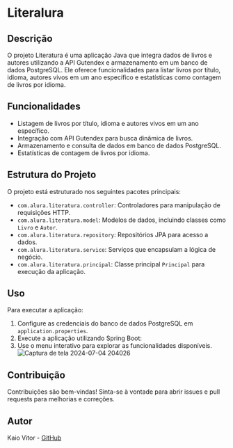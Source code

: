 # Literalura

## Descrição
O projeto Literatura é uma aplicação Java que integra dados de livros e autores utilizando a API Gutendex e armazenamento em um banco de dados PostgreSQL. Ele oferece funcionalidades para listar livros por título, idioma, autores vivos em um ano específico e estatísticas como contagem de livros por idioma.

## Funcionalidades

- Listagem de livros por título, idioma e autores vivos em um ano específico.
- Integração com API Gutendex para busca dinâmica de livros.
- Armazenamento e consulta de dados em banco de dados PostgreSQL.
- Estatísticas de contagem de livros por idioma.

## Estrutura do Projeto

O projeto está estruturado nos seguintes pacotes principais:

- `com.alura.literatura.controller`: Controladores para manipulação de requisições HTTP.
- `com.alura.literatura.model`: Modelos de dados, incluindo classes como `Livro` e `Autor`.
- `com.alura.literatura.repository`: Repositórios JPA para acesso a dados.
- `com.alura.literatura.service`: Serviços que encapsulam a lógica de negócio.
- `com.alura.literatura.principal`: Classe principal `Principal` para execução da aplicação.

## Uso

Para executar a aplicação:

1. Configure as credenciais do banco de dados PostgreSQL em `application.properties`.
2. Execute a aplicação utilizando Spring Boot:
3. Use o menu interativo para explorar as funcionalidades disponíveis.
![Captura de tela 2024-07-04 204026](https://github.com/Kaio-0708/Liter_Alura/assets/123708201/7cff41cf-5cf8-4e71-bf84-8f55b3ca647a)


## Contribuição

Contribuições são bem-vindas! Sinta-se à vontade para abrir issues e pull requests para melhorias e correções.

## Autor

Kaio Vitor - [GitHub](https://github.com/Kaio-0708)

